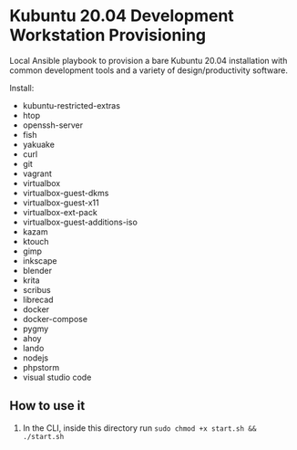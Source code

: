 Kubuntu 20.04 Development Workstation Provisioning
=

Local Ansible playbook to provision a bare Kubuntu 20.04 installation with common development tools and a variety of design/productivity software.

Install:

- kubuntu-restricted-extras
- htop
- openssh-server
- fish
- yakuake
- curl
- git
- vagrant
- virtualbox
- virtualbox-guest-dkms
- virtualbox-guest-x11
- virtualbox-ext-pack
- virtualbox-guest-additions-iso
- kazam
- ktouch
- gimp
- inkscape
- blender
- krita
- scribus
- librecad
- docker
- docker-compose
- pygmy
- ahoy
- lando
- nodejs
- phpstorm
- visual studio code

How to use it
-
  1. In the CLI, inside this directory run `sudo chmod +x start.sh && ./start.sh` 
